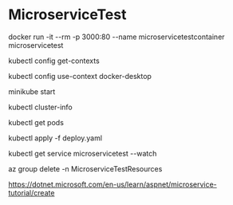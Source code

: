 # MicroserviceTest

docker run -it --rm -p 3000:80 --name microservicetestcontainer microservicetest

kubectl config get-contexts

kubectl config use-context docker-desktop

minikube start

kubectl cluster-info

kubectl get pods

kubectl apply -f deploy.yaml

kubectl get service microservicetest --watch

az group delete -n MicroserviceTestResources

https://dotnet.microsoft.com/en-us/learn/aspnet/microservice-tutorial/create
